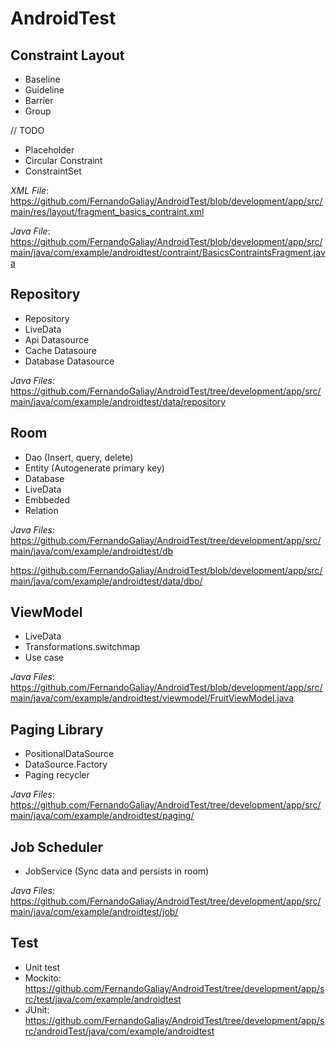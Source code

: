 # AndroidTest

Constraint Layout
-----
* Baseline
* Guideline
* Barrier
* Group

// TODO

- Placeholder
- Circular Constraint
- ConstraintSet

*XML File*:
https://github.com/FernandoGaliay/AndroidTest/blob/development/app/src/main/res/layout/fragment_basics_contraint.xml

*Java File*:
https://github.com/FernandoGaliay/AndroidTest/blob/development/app/src/main/java/com/example/androidtest/contraint/BasicsContraintsFragment.java


Repository
----
* Repository
* LiveData
* Api Datasource
* Cache Datasoure
* Database Datasource

*Java Files*:
https://github.com/FernandoGaliay/AndroidTest/tree/development/app/src/main/java/com/example/androidtest/data/repository


Room
----
* Dao (Insert, query, delete)
* Entity (Autogenerate primary key)
* Database
* LiveData
* Embbeded
* Relation

*Java Files*:
https://github.com/FernandoGaliay/AndroidTest/tree/development/app/src/main/java/com/example/androidtest/db

https://github.com/FernandoGaliay/AndroidTest/blob/development/app/src/main/java/com/example/androidtest/data/dbo/


ViewModel
----
* LiveData
* Transformations.switchmap
* Use case

*Java Files*:
https://github.com/FernandoGaliay/AndroidTest/blob/development/app/src/main/java/com/example/androidtest/viewmodel/FruitViewModel.java


Paging Library
----
* PositionalDataSource
* DataSource.Factory
* Paging recycler

*Java Files*:
https://github.com/FernandoGaliay/AndroidTest/tree/development/app/src/main/java/com/example/androidtest/paging/

Job Scheduler
----
* JobService (Sync data and persists in room)

*Java Files*: https://github.com/FernandoGaliay/AndroidTest/tree/development/app/src/main/java/com/example/androidtest/job/

Test
----
* Unit test
* Mockito: https://github.com/FernandoGaliay/AndroidTest/tree/development/app/src/test/java/com/example/androidtest
* JUnit: https://github.com/FernandoGaliay/AndroidTest/tree/development/app/src/androidTest/java/com/example/androidtest
